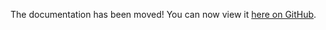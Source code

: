 The documentation has been moved! You can now view it [here on GitHub](https://github.com/StevenH237/Synchrony-ModDocs/blob/main/Switcheroo/Switcheroo.md).